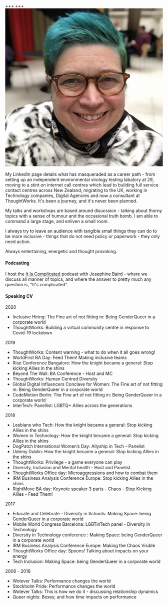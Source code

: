 +++
+++
![This is me][1]

My LinkedIn page details what has masqueraded as a career path - from setting up an independent environmental virology testing labatory at 29, moving to a stint on internet call centres which lead to building full service contact centres across New Zealand, migrating to the UK, working in Technology companies, Digital Agencies and now a consultant at ThoughtWorks. It's been a journey, and it's never been planned.

My talks and workshops are based around disucssion - talking about thorny topics with a sense of humour and the occasional truth bomb. I am able to command a large stage, and enliven a small room.

I always try to leave an audience with tangible small things they can do to be more inclusive - things that do not need policy or paperwork - they only need action.

Always entertaining, energetic and thought provoking.

#### Podcasting
I host the [It Is Complicated](https://shows.acast.com/it-is-complicated/) podcast with Josephine Baird - where we discuss all manner of topics, and where the answer to pretty much any question is, "It's complicated".

#### Speaking CV


2020
* Inclusive Hiring: The Fine art of not fitting in: Being GenderQueer in a corporate world
* ThoughtWorks: Building a virtual community centre in response to Covid-19 lockdown

2019
* ThoughtWorks: Content warning - what to do when it all goes wrong!
* WorldFirst BA Day: Feed Them! Making inclusive teams
* Rise Conference Bangalore:  How the knight became a general: Stop kicking Allies in the shins
* Beyond The Wall: BA Conference - Host and MC
* ThoughtWorks: Human Centred Diversity
* Global Digital Influencers Conclave for Women: The Fine art of not fitting in: Being GenderQueer in a corporate world
* CodeMotion Berlin: The Fine art of not fitting in: Being GenderQueer in a corporate world
* InterTech: Panellist: LGBTQ+ Allies across the generations

2018
* Lesbians who Tech: How the knight became a general: Stop kicking Allies in the shins
* Women in Technology: How the knight became a general: Stop kicking Allies in the shins
* DogPatch International Women’s Day: Allyship in Tech - Panelist
* Udemy Dublin: How the knight became a general: Stop kicking Allies in the shins
* ThoughtWorks: Privilege - a game everyone can play
* Diversity, Inclusion and Mental health - Host and Panelist
* ThoughtWorks Office day: Microaggressions and how to combat them
* IRM Business Analysis Conference Europe: Stop kicking Allies in the shins
* RightMove BA day: Keynote speaker 3 parts - Chaos - Stop Kicking Allies - Feed Them!

2017
* Educate and Celebrate - Diversity in Schools: Making Space: being GenderQueer in a corporate world
* Mobile World Congress Barcelona: LGBTinTech panel - Diversity in Technology
* Diversity in Technology conference : Making Space: being GenderQueer in a corporate world
* IRM Business Analysis Conference Europe: Making the Chaos Visible
* ThoughtWorks Office day: Spoons! Talking about impacts on your energy
* Tech Inclusion: Making Space: being GenderQueer in a corporate world

2006 - 2016
* Wotever Talks: Performance changes the world
* Stockholm Pride: Performance changes the world
* Wotever Talks: This is how we do it - discussing relationship dynamics
* Queer nights: Boxes; and how time impacts on performance



[1]: /img/headshot.jpg